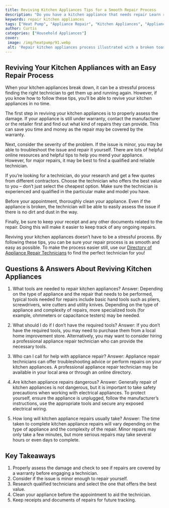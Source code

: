 ```yaml
---
title: Reviving Kitchen Appliances Tips for a Smooth Repair Process
description: "Do you have a kitchen appliance that needs repair Learn repair strategies that can help make the process run as smoothly as possible Find out how to revive broken appliances and get back up and running in no time"
keywords: repair kitchen appliances
tags: ["Heat Pump", "Appliance Repair", "Kitchen Appliances", "Appliance Guide"]
author: Curtis
categories: ["Household Appliances"]
cover: 
 image: /img/heatpump/91.webp
 alt: 'Repair kitchen appliances process illustrated with a broken toaster with a screwdriver and toolkit on the background'
---
```

## Reviving Your Kitchen Appliances with an Easy Repair Process ##

When your kitchen appliances break down, it can be a stressful process finding the right technician to get them up and running again. However, if you know how to follow these tips, you’ll be able to revive your kitchen appliances in no time. 

The first step in reviving your kitchen appliances is to properly assess the damage. If your appliance is still under warranty, contact the manufacturer or the retailer first and find out what kind of repairs they can provide. This can save you time and money as the repair may be covered by the warranty.

Next, consider the severity of the problem. If the issue is minor, you may be able to troubleshoot the issue and repair it yourself. There are lots of helpful online resources and helpful tips to help you mend your appliance. However, for major repairs, it may be best to find a qualified and reliable technician. 

If you’re looking for a technician, do your research and get a few quotes from different contractors. Choose the technician who offers the best value to you – don’t just select the cheapest option. Make sure the technician is experienced and qualified in the particular make and model you have.

Before your appointment, thoroughly clean your appliance. Even if the appliance is broken, the technician will be able to easily assess the issue if there is no dirt and dust in the way. 

Finally, be sure to keep your receipt and any other documents related to the repair. Doing this will make it easier to keep track of any ongoing repairs. 

Reviving your kitchen appliances doesn’t have to be a stressful process. By following these tips, you can be sure your repair process is as smooth and easy as possible. To make the process easier still, use our [Directory of Appliance Repair Technicians](./pages/appliance-repair-technicians) to find the perfect technician for you!

## Questions & Answers About Reviving Kitchen Appliances

1. What tools are needed to repair kitchen appliances? 
Answer: Depending on the type of appliance and the repair that needs to be performed, typical tools needed for repairs include basic hand tools such as pliers, screwdrivers, wire cutters and utility knives. Depending on the type of appliance and complexity of repairs, more specialized tools (for example, ohmmeters or capacitance testers) may be needed. 

2. What should I do if I don’t have the required tools? 
Answer: If you don’t have the required tools, you may need to purchase them from a local home improvement store. Alternatively, you may want to consider hiring a professional appliance repair technician who can provide the necessary tools. 

3. Who can I call for help with appliance repair? 
Answer: Appliance repair technicians can offer troubleshooting advice or perform repairs on your kitchen appliances. A professional appliance repair technician may be available in your local area or through an online directory. 

4. Are kitchen appliance repairs dangerous? 
Answer: Generally repair of kitchen appliances is not dangerous, but it is important to take safety precautions when working with electrical appliances. To protect yourself, ensure the appliance is unplugged, follow the manufacturer’s instructions, use the appropriate tools and secure any exposed electrical wiring.

5. How long will kitchen appliance repairs usually take? 
Answer: The time taken to complete kitchen appliance repairs will vary depending on the type of appliance and the complexity of the repair. Minor repairs may only take a few minutes, but more serious repairs may take several hours or even days to complete.

## Key Takeaways 
1. Properly assess the damage and check to see if repairs are covered by a warranty before engaging a technician. 
2. Consider if the issue is minor enough to repair yourself. 
3. Research qualified technicians and select the one that offers the best value. 
4. Clean your appliance before the appointment to aid the technician. 
5. Keep receipts and documents of repairs for future tracking.
